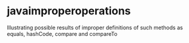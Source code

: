 # javaimproperoperations
Illustrating possible results of improper definitions of such methods as equals, hashCode, compare and compareTo

